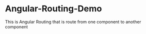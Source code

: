 # Angular-Routing-Demo
This is Angular Routing that is route from one component to another component
